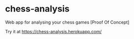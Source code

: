# chess-analysis
Web app for analysing your chess games [Proof Of Concept]

Try it at https://chess-analysis.herokuapp.com/
